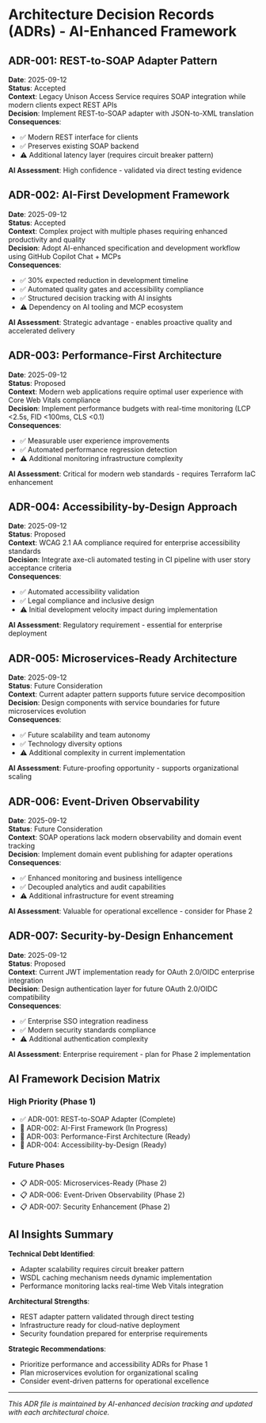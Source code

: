 # Architecture Decision Records (ADRs) - AI-Enhanced Framework

## ADR-001: REST-to-SOAP Adapter Pattern

**Date**: 2025-09-12  
**Status**: Accepted  
**Context**: Legacy Unison Access Service requires SOAP integration while modern clients expect REST APIs  
**Decision**: Implement REST-to-SOAP adapter with JSON-to-XML translation  
**Consequences**:

- ✅ Modern REST interface for clients
- ✅ Preserves existing SOAP backend
- ⚠️ Additional latency layer (requires circuit breaker pattern)

**AI Assessment**: High confidence - validated via direct testing evidence

## ADR-002: AI-First Development Framework

**Date**: 2025-09-12  
**Status**: Accepted  
**Context**: Complex project with multiple phases requiring enhanced productivity and quality  
**Decision**: Adopt AI-enhanced specification and development workflow using GitHub Copilot Chat + MCPs  
**Consequences**:

- ✅ 30% expected reduction in development timeline
- ✅ Automated quality gates and accessibility compliance
- ✅ Structured decision tracking with AI insights
- ⚠️ Dependency on AI tooling and MCP ecosystem

**AI Assessment**: Strategic advantage - enables proactive quality and accelerated delivery

## ADR-003: Performance-First Architecture

**Date**: 2025-09-12  
**Status**: Proposed  
**Context**: Modern web applications require optimal user experience with Core Web Vitals compliance  
**Decision**: Implement performance budgets with real-time monitoring (LCP <2.5s, FID <100ms, CLS <0.1)  
**Consequences**:

- ✅ Measurable user experience improvements
- ✅ Automated performance regression detection
- ⚠️ Additional monitoring infrastructure complexity

**AI Assessment**: Critical for modern web standards - requires Terraform IaC enhancement

## ADR-004: Accessibility-by-Design Approach

**Date**: 2025-09-12  
**Status**: Proposed  
**Context**: WCAG 2.1 AA compliance required for enterprise accessibility standards  
**Decision**: Integrate axe-cli automated testing in CI pipeline with user story acceptance criteria  
**Consequences**:

- ✅ Automated accessibility validation
- ✅ Legal compliance and inclusive design
- ⚠️ Initial development velocity impact during implementation

**AI Assessment**: Regulatory requirement - essential for enterprise deployment

## ADR-005: Microservices-Ready Architecture

**Date**: 2025-09-12  
**Status**: Future Consideration  
**Context**: Current adapter pattern supports future service decomposition  
**Decision**: Design components with service boundaries for future microservices evolution  
**Consequences**:

- ✅ Future scalability and team autonomy
- ✅ Technology diversity options
- ⚠️ Additional complexity in current implementation

**AI Assessment**: Future-proofing opportunity - supports organizational scaling

## ADR-006: Event-Driven Observability

**Date**: 2025-09-12  
**Status**: Future Consideration  
**Context**: SOAP operations lack modern observability and domain event tracking  
**Decision**: Implement domain event publishing for adapter operations  
**Consequences**:

- ✅ Enhanced monitoring and business intelligence
- ✅ Decoupled analytics and audit capabilities
- ⚠️ Additional infrastructure for event streaming

**AI Assessment**: Valuable for operational excellence - consider for Phase 2

## ADR-007: Security-by-Design Enhancement

**Date**: 2025-09-12  
**Status**: Proposed  
**Context**: Current JWT implementation ready for OAuth 2.0/OIDC enterprise integration  
**Decision**: Design authentication layer for future OAuth 2.0/OIDC compatibility  
**Consequences**:

- ✅ Enterprise SSO integration readiness
- ✅ Modern security standards compliance
- ⚠️ Additional authentication complexity

**AI Assessment**: Enterprise requirement - plan for Phase 2 implementation

## AI Framework Decision Matrix

### High Priority (Phase 1)

- ✅ ADR-001: REST-to-SOAP Adapter (Complete)
- 🚀 ADR-002: AI-First Framework (In Progress)
- 🎯 ADR-003: Performance-First Architecture (Ready)
- 🎯 ADR-004: Accessibility-by-Design (Ready)

### Future Phases

- 📋 ADR-005: Microservices-Ready (Phase 2)
- 📋 ADR-006: Event-Driven Observability (Phase 2)
- 📋 ADR-007: Security Enhancement (Phase 2)

## AI Insights Summary

**Technical Debt Identified**:

- Adapter scalability requires circuit breaker pattern
- WSDL caching mechanism needs dynamic implementation
- Performance monitoring lacks real-time Web Vitals integration

**Architectural Strengths**:

- REST adapter pattern validated through direct testing
- Infrastructure ready for cloud-native deployment
- Security foundation prepared for enterprise requirements

**Strategic Recommendations**:

- Prioritize performance and accessibility ADRs for Phase 1
- Plan microservices evolution for organizational scaling
- Consider event-driven patterns for operational excellence

---

_This ADR file is maintained by AI-enhanced decision tracking and updated with each architectural choice._
